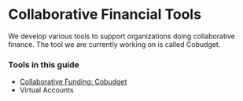 # Collaborative Financial Tools

We develop various tools to support organizations doing collaborative finance. The tool we are currently working on is called Cobudget.

### Tools in this guide

* [Collaborative Funding: Cobudget](https://greaterthan.gitbooks.io/greaterthan-s-guide-to-collaborative-finance/content/cobudget.html)
* Virtual Accounts



